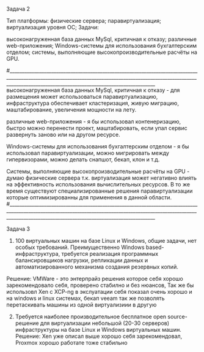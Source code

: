 Задача 2

Тип платформы:
физические сервера;
паравиртуализация;
виртуализация уровня ОС;
Задачи:

высоконагруженная база данных MySql, критичная к отказу;
различные web-приложения;
Windows-системы для использования бухгалтерским отделом;
системы, выполняющие высокопроизводительные расчёты на GPU.

#________________________________________________________________________________________________________________________________________________________________________________________________________________________
высоконагруженная база данных MySql, критичная к отказу - для размещения может использоваться паравиртуализацию, инфраструктура обеспечивает кластеризация, живую миграцию, маштабирование, увеличения мощности на лету.

различные web-приложения - я бы использовал контенеризацию, быстро можно перенести проект, маштабировать, если упал сервис развернуть заново или на другом ресурсе.

Windows-системы для использования бухгалтерским отделом - я бы использовал паравиртуализации, можно мигрировать между гипервизорами, можно делать снапшот, бекап, клон и т.д.

Системы, выполняющие высокопроизводительные расчёты на GPU - думаю физические сервера т.к. виртуализация может негативно влиять на эффективность использования вычислительных ресурсов. 
В то же время существуют специализированные решения паравиртуализации которые оптимизированны для применения в данной области.
#________________________________________________________________________________________________________________________________________________________________________________________________________________________

Задача 3

1. 100 виртуальных машин на базе Linux и Windows, общие задачи, нет особых требований. 
Преимущественно Windows based-инфраструктура, требуется реализация программных балансировщиков нагрузки, 
репликации данных и автоматизированного механизма создания резервных копий.

Решение: VMWare - это энтерпрайз решения которое себя хорошо зарекомендовало себя, проверено стабилно и без нюансов, Так же бы использовл Xen c XCP-ng в экслуатации себя показал очень хорошо и на windows и linux системах, бекап veeam так же позволять перетаскивать машины из одной виртуализиии в другую

2. Требуется наиболее производительное бесплатное open source-решение для виртуализации небольшой (20-30 серверов) инфраструктуры на базе Linux и Windows виртуальных машин.
Решение: Xen уже описал выше хорошо себя зарекомендовал, Proxmox хорошо работате тоже стабильно
